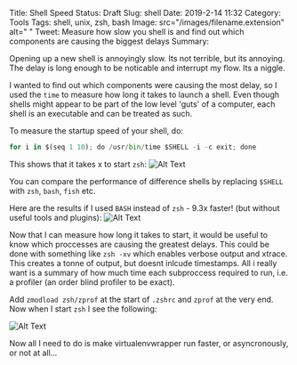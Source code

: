 Title: Shell Speed
Status: Draft
Slug: shell
Date: 2019-2-14 11:32
Category: Tools
Tags: shell, unix, zsh, bash
Image: src="/images/filename.extension" alt=" "
Tweet: Measure how slow you shell is and find out which components are causing
the biggest delays
Summary:

Opening up a new shell is annoyingly slow. Its not terrible, but its annoying.
The delay is long enough to be noticable and interrupt my flow. Its a niggle.

I wanted to find out which components were causing the most delay, so I used
the `time` to measure how long it takes to launch a shell. Even though shells
might appear to be part of the low level 'guts' of a computer, each shell is an
executable and can be treated as such.

To measure the startup speed of your shell, do:
``` Python
for i in $(seq 1 10); do /usr/bin/time $SHELL -i -c exit; done
```

This shows that it takes x to start `zsh`:
![Alt Text]({filename}/images/zsh_startup_speed.jpg)


You can compare the performance of difference shells by replacing `$SHELL` with
`zsh`, `bash`, `fish` etc.

Here are the results if I used `BASH` instead of `zsh` - 9.3x faster! (but
without useful tools and plugins):
![Alt Text]({filename}/images/bash_startup_speed.jpg)

Now that I can measure how long it takes to start, it would be useful to know
which proccesses are causing the greatest delays. This could be done with
something like `zsh -xv` which enables verbose output and xtrace. This creates
a tonne of output, but doesnt inlcude timestamps. All i really want is
a summary of how much time each subproccess required to run, i.e. a profiler
(an order blind profiler to be exact).

Add `zmodload zsh/zprof` at the start of `.zshrc` and `zprof` at the very end.
Now when I start `zsh` I see the following: 

![Alt Text]({filename}/images/zsh_order_blind_profiling.jpg)

Now all I need to do is make virtualenvwrapper run faster, or asyncronously, or
not at all...
